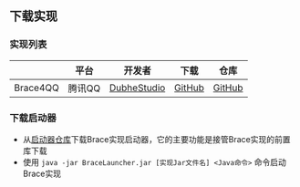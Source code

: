 ## 下载实现

### 实现列表

|          | 平台   | 开发者                                            | 下载                                                          | 仓库                                                 |
|----------|------|------------------------------------------------|-------------------------------------------------------------|----------------------------------------------------|
| Brace4QQ | 腾讯QQ | [DubheStudio](https://github.com/Dubhe-Studio) | [GitHub](https://github.com/Dubhe-Studio/Brace4QQ/releases) | [GitHub](https://github.com/Dubhe-Studio/Brace4QQ) |

### 下载启动器

* 从[启动器仓库](https://github.com/Dubhe-Studio/BraceLauncher/releases)下载Brace实现启动器，它的主要功能是接管Brace实现的前置库下载
* 使用 `java -jar BraceLauncher.jar [实现Jar文件名] <Java命令>` 命令启动Brace实现


